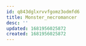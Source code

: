 ```yaml
---
id: q843dglxrvvfgomz3odmfd6
title: Monster_necromancer
desc: ''
updated: 1681956025872
created: 1681956025872
---
```

